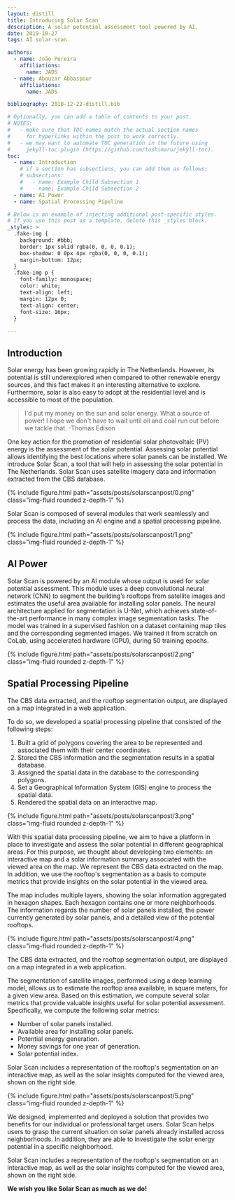 ```yaml
---
layout: distill
title: Introducing Solar Scan
description: A solar potential assessment tool powered by AI.
date: 2019-10-27
tags: AI solar-scan

authors:
  - name: João Pereira
    affiliations:
      name: JADS
  - name: Abouzar Abbaspour
    affiliations:
      name: JADS

bibliography: 2018-12-22-distill.bib

# Optionally, you can add a table of contents to your post.
# NOTES:
#   - make sure that TOC names match the actual section names
#     for hyperlinks within the post to work correctly.
#   - we may want to automate TOC generation in the future using
#     jekyll-toc plugin (https://github.com/toshimaru/jekyll-toc).
toc:
  - name: Introduction
    # if a section has subsections, you can add them as follows:
    # subsections:
    #   - name: Example Child Subsection 1
    #   - name: Example Child Subsection 2
  - name: AI Power
  - name: Spatial Processing Pipeline

# Below is an example of injecting additional post-specific styles.
# If you use this post as a template, delete this _styles block.
_styles: >
  .fake-img {
    background: #bbb;
    border: 1px solid rgba(0, 0, 0, 0.1);
    box-shadow: 0 0px 4px rgba(0, 0, 0, 0.1);
    margin-bottom: 12px;
  }
  .fake-img p {
    font-family: monospace;
    color: white;
    text-align: left;
    margin: 12px 0;
    text-align: center;
    font-size: 16px;
  }

---
```


## Introduction

Solar energy has been growing rapidly in The Netherlands. However, its potential is still underexplored when compared to other renewable energy sources, and this fact makes it an interesting alternative to explore. Furthermore, solar is also easy to adopt at the residential level and is accessible to most of the population.

<blockquote>
    I'd put my money on the sun and solar energy. What a source of power! I hope we don't have to wait until oil and coal run out before we tackle that.
    -Thomas Edison
</blockquote>

One key action for the promotion of residential solar photovoltaic (PV) energy is the assessment of the solar potential. Assessing solar potential allows identifying the best locations where solar panels can be installed. We introduce Solar Scan, a tool that will help in assessing the solar potential in The Netherlands. Solar Scan uses satellite imagery data and information extracted from the CBS database.

<div class="row mt-3">
    <div class="col-sm mt-3 mt-md-0">
        {% include figure.html path="assets/posts/solarscanpost/0.png" class="img-fluid rounded z-depth-1" %}
    </div>
</div>

Solar Scan is composed of several modules that work seamlessly and process the data, including an AI engine and a spatial processing pipeline.

<div class="row mt-3">
    <div class="col-sm mt-3 mt-md-0">
        {% include figure.html path="assets/posts/solarscanpost/1.png" class="img-fluid rounded z-depth-1" %}
    </div>
</div>

## AI Power

Solar Scan is powered by an AI module whose output is used for solar potential assessment. This module uses a deep convolutional neural network (CNN) to segment the building’s rooftops from satellite images and estimates the useful area available for installing solar panels. The neural architecture applied for segmentation is U-Net, which achieves state-of-the-art performance in many complex image segmentation tasks. The model was trained in a supervised fashion on a dataset containing map tiles and the corresponding segmented images. We trained it from scratch on CoLab, using accelerated hardware (GPU), during 50 training epochs.

<div class="row mt-3">
    <div class="col-sm mt-3 mt-md-0">
        {% include figure.html path="assets/posts/solarscanpost/2.png" class="img-fluid rounded z-depth-1" %}
    </div>
</div>

## Spatial Processing Pipeline

The CBS data extracted, and the rooftop segmentation output, are displayed on a map integrated in a web application.

To do so, we developed a spatial processing pipeline that consisted of the following steps:

1. Built a grid of polygons covering the area to be represented and associated them with their center coordinates.
2. Stored the CBS information and the segmentation results in a spatial database.
3. Assigned the spatial data in the database to the corresponding polygons.
4. Set a Geographical Information System (GIS) engine to process the spatial data.
5. Rendered the spatial data on an interactive map.

<div class="row mt-3">
    <div class="col-sm mt-3 mt-md-0">
        {% include figure.html path="assets/posts/solarscanpost/3.png" class="img-fluid rounded z-depth-1" %}
    </div>
</div>

With this spatial data processing pipeline, we aim to have a platform in place to investigate and assess the solar potential in different geographical areas. For this purpose, we thought about developing two elements: an interactive map and a solar information summary associated with the viewed area on the map. We represent the CBS data extracted on the map. In addition, we use the rooftop's segmentation as a basis to compute metrics that provide insights on the solar potential in the viewed area.

The map includes multiple layers, showing the solar information aggregated in hexagon shapes. Each hexagon contains one or more neighborhoods. The information regards the number of solar panels installed, the power currently generated by solar panels, and a detailed view of the potential rooftops.

<div class="row mt-3">
    <div class="col-sm mt-3 mt-md-0">
        {% include figure.html path="assets/posts/solarscanpost/4.png" class="img-fluid rounded z-depth-1" %}
    </div>
</div>

The CBS data extracted, and the rooftop segmentation output, are displayed on a map integrated in a web application.

The segmentation of satellite images, performed using a deep learning model, allows us to estimate the rooftop area available, in square meters, for a given view area. Based on this estimation, we compute several solar metrics that provide valuable insights useful for solar potential assessment. Specifically, we compute the following solar metrics:

- Number of solar panels installed.
- Available area for installing solar panels.
- Potential energy generation.
- Money savings for one year of generation.
- Solar potential index.

Solar Scan includes a representation of the rooftop's segmentation on an interactive map, as well as the solar insights computed for the viewed area, shown on the right side.

<div class="row mt-3">
    <div class="col-sm mt-3 mt-md-0">
        {% include figure.html path="assets/posts/solarscanpost/5.png" class="img-fluid rounded z-depth-1" %}
    </div>
</div>

We designed, implemented and deployed a solution that provides two benefits for our individual or professional target users. Solar Scan helps users to grasp the current situation on solar panels already installed across neighborhoods. In addition, they are able to investigate the solar energy potential in a specific neighborhood.

Solar Scan includes a representation of the rooftop's segmentation on an interactive map, as well as the solar insights computed for the viewed area, shown on the right side.

**We wish you like Solar Scan as much as we do!** 

